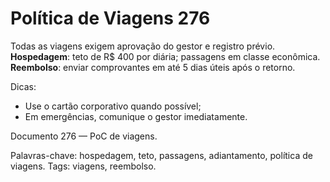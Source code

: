 # Política de Viagens 276

Todas as viagens exigem aprovação do gestor e registro prévio. 
**Hospedagem**: teto de R$ 400 por diária; passagens em classe econômica.
**Reembolso**: enviar comprovantes em até 5 dias úteis após o retorno.

Dicas:
- Use o cartão corporativo quando possível;
- Em emergências, comunique o gestor imediatamente.

Documento 276 — PoC de viagens.

Palavras-chave: hospedagem, teto, passagens, adiantamento, política de viagens.
Tags: viagens, reembolso.
